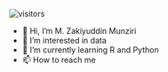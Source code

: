![visitors](https://visitor-badge.glitch.me/badge?page_id=page.id)

- 👋 Hi, I’m M. Zakiyuddin Munziri 
- 👀 I’m interested in data
- 🌱 I’m currently learning R and Python
- 📫 How to reach me 

<!---
zakiego/zakiego is a ✨ special ✨ repository because its `README.md` (this file) appears on your GitHub profile.
You can click the Preview link to take a look at your changes.
--->
